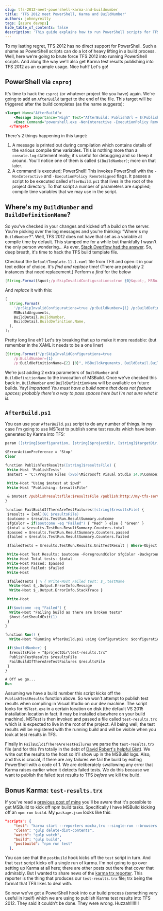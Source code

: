 ```yaml
---
slug: tfs-2012-meet-powershell-karma-and-buildnumber
title: 'TFS 2012 meet PowerShell, Karma and BuildNumber'
authors: johnnyreilly
tags: [azure devops]
hide_table_of_contents: false
description: 'This guide explains how to run PowerShell scripts for TFS 2012 build processes and how to publish Karma test results in the platform.'
---
```


To my lasting regret, TFS 2012 has no direct support for PowerShell. Such a shame as PowerShell scripts can do a lot of heavy lifting in a build process. Well, here we're going to brute force TFS 2012 into running PowerShell scripts. And along the way we'll also get Karma test results publishing into TFS 2012 as an example usage. Nice huh? Let's go!

<!--truncate-->

## PowerShell via `csproj`

It's time to hack the `csproj` (or whatever project file you have) again. We're going to add an `AfterBuild` target to the end of the file. This target will be triggered after the build completes (as the name suggests):

```xml
<Target Name="AfterBuild">
    <Message Importance="High" Text="AfterBuild: PublishUrl = $(PublishUrl), BuildUri = $(BuildUri), Configuration = $(Configuration), ProjectDir = $(ProjectDir), TargetDir = $(TargetDir), TargetFileName = $(TargetFileName), BuildNumber = $(BuildNumber), BuildDefinitionName = $(BuildDefinitionName)" />
    <Exec Command="powershell.exe -NonInteractive -ExecutionPolicy RemoteSigned "& '$(ProjectDir)AfterBuild.ps1' '$(Configuration)' '$(ProjectDir)' '$(TargetDir)' '$(PublishUrl)' '$(BuildNumber)' '$(BuildDefinitionName)'"" />
  </Target>
```

There's 2 things happening in this target:

1. A message is printed out during compilation which contains details of the various compile time variables. This is nothing more than a `console.log` statement really; it's useful for debugging and so I keep it around. You'll notice one of them is called `$(BuildNumber)`; more on that later.
2. A command is executed; PowerShell! This invokes PowerShell with the `-NonInteractive` and `-ExecutionPolicy RemoteSigned` flags. It passes a script to be executed called `AfterBuild.ps1` that lives in the root of the project directory. To that script a number of parameters are supplied; compile time variables that we may use in the script.

## Where's my `BuildNumber` and `BuildDefinitionName`?

So you've checked in your changes and kicked off a build on the server. You're picking over the log messages and you're thinking: "Where's my `BuildNumber`?". Well, TFS 2012 does not have that set as a variable at compile time by default. This stumped me for a while but thankfully I wasn't the only person wondering... As ever, [Stack Overflow had the answer](http://stackoverflow.com/a/7330453/761388). So, deep breath, it's time to hack the TFS build template file.

Checkout the `DefaultTemplate.11.1.xaml` file from TFS and open it in your text editor of choice. It's _find and replace_ time! (There are probably 2 instances that need replacement.) Perform a _find_ for the below

```js
[String.Format(&quot;/p:SkipInvalidConfigurations=true {0}&quot;, MSBuildArguments)]
```

And _replace_ it with this:

```js
[
  String.Format(
    '/p:SkipInvalidConfigurations=true /p:BuildNumber={1} /p:BuildDefinitionName={2} {0}',
    MSBuildArguments,
    BuildDetail.BuildNumber,
    BuildDetail.BuildDefinition.Name,
  ),
];
```

Pretty long line eh? Let's try breaking that up to make it more readable: (but remember in the XAML it needs to be a one liner)

```js
[String.Format("/p:SkipInvalidConfigurations=true
    /p:BuildNumber={1}
    /p:BuildDefinitionName={2} {0}", MSBuildArguments, BuildDetail.BuildNumber, BuildDetail.BuildDefinition.Name)]
```

We're just adding 2 extra parameters of `BuildNumber` and `BuildDefinitionName` to the invocation of MSBuild. Once we've checked this back in, `BuildNumber` and `BuildDefinitionName` will be available on future builds. Yay! _Important! You must have a build name that does not feature spaces; probably there's a way to pass spaces here but I'm not sure what it is._

## `AfterBuild.ps1`

You can use your `AfterBuild.ps1` script to do any number of things. In my case I'm going to use MSTest to publish some test results which have been generated by Karma into TFS:

```ps
param ([string]$configuration, [string]$projectDir, [string]$targetDir, [string]$publishUrl, [string]$buildNumber, [string] $buildDefinitionName)

$ErrorActionPreference = 'Stop'
Clear

function PublishTestResults([string]$resultsFile) {
 Write-Host 'PublishTests'
 $mstest = 'C:\Program Files (x86)\Microsoft Visual Studio 14.0\Common7\IDE\MSTest.exe'

 Write-Host "Using $mstest at $pwd"
 Write-Host "Publishing: $resultsFile"

 & $mstest /publishresultsfile:$resultsFile /publish:http://my-tfs-server:8080/tfs /teamproject:MyProject /publishbuild:$buildNumber /platform:'Any CPU' /flavor:Release
}

function FailBuildIfThereAreTestFailures([string]$resultsFile) {
 $results = [xml](GC $resultsFile)
 $outcome = $results.TestRun.ResultSummary.outcome
 $fgColor = if($outcome -eq "Failed") { "Red" } else { "Green" }
 $total = $results.TestRun.ResultSummary.Counters.total
 $passed = $results.TestRun.ResultSummary.Counters.passed
 $failed = $results.TestRun.ResultSummary.Counters.failed

 $failedTests = $results.TestRun.Results.UnitTestResult | Where-Object { $_.outcome -eq "Failed" }

 Write-Host Test Results: $outcome -ForegroundColor $fgColor -BackgroundColor "Black"
 Write-Host Total tests: $total
 Write-Host Passed: $passed
 Write-Host Failed: $failed
 Write-Host

 $failedTests | % { Write-Host Failed test: $_.testName
  Write-Host $_.Output.ErrorInfo.Message
  Write-Host $_.Output.ErrorInfo.StackTrace }

 Write-Host

 if($outcome -eq "Failed") {
  Write-Host "Failing build as there are broken tests"
  $host.SetShouldExit(1)
 }
}

function Run() {
  Write-Host "Running AfterBuild.ps1 using Configuration: $configuration, projectDir: $projectDir, targetDir: $targetDir, publishUrl: $publishUrl, buildNumber: $buildNumber, buildDefinitionName: $buildDefinitionName"

 if($buildNumber) {
  $resultsFile = "$projectDir\test-results.trx"
  PublishTestResults $resultsFile
  FailBuildIfThereAreTestFailures $resultsFile
 }
}

# Off we go...
Run
```

Assuming we have a build number this script kicks off the `PublishTestResults` function above. So we won't attempt to publish test results when compiling in Visual Studio on our dev machine. The script looks for `MSTest.exe` in a certain location on disk (the default VS 2015 installation location in fact; it may be installed elsewhere on your build machine). MSTest is then invoked and passed a file called `test-results.trx` which is is expected to live in the root of the project. All being well, the test results will be registered with the running build and will be visible when you look at test results in TFS.

Finally in `FailBuildIfThereAreTestFailures` we parse the `test-results.trx` file (and for this I'm totally in the debt of [David Robert's helpful Gist](https://gist.github.com/davidroberts63/5655441)). We write out the results to the host so it'll show up in the MSBuild logs. Also, and this is crucial, if there are any failures we fail the build by exiting PowerShell with a code of 1. We are deliberately swallowing any error that Karma raises earlier when it detects failed tests. We do this because we want to publish the failed test results to TFS _before_ we kill the build.

## Bonus Karma: `test-results.trx`

If you've read a [previous post of mine](../2016-02-19-visual-studio-tsconfigjson-and-external/index.md) you'll be aware that it's possible to get MSBuild to kick off npm build tasks. Specifically I have MSBuild kicking off an `npm run build`. My `package.json` looks like this:

```json
"scripts": {
    "test": "karma start --reporters mocha,trx --single-run --browsers PhantomJS",
    "clean": "gulp delete-dist-contents",
    "watch": "gulp watch",
    "build": "gulp build",
    "postbuild": "npm run test"
  },
```

You can see that the `postbuild` hook kicks off the `test` script in turn. And that `test` script kicks off a single run of karma. I'm not going to go over setting up Karma at all here; there are other posts out there that cover that admirably. But I wanted to share news of the [karma trx reporter](https://www.npmjs.com/package/karma-trx-reporter). This reporter is the thing that produces our `test-results.trx` file; trx being the format that TFS likes to deal with.

So now we've got a PowerShell hook into our build process (something very useful in itself) which we are using to publish Karma test results into TFS 2012. They said it couldn't be done. They were wrong. Huzzah!!!!!!!
